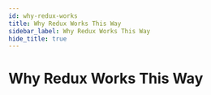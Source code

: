 ```yaml
---
id: why-redux-works
title: Why Redux Works This Way
sidebar_label: Why Redux Works This Way
hide_title: true
---
```


# Why Redux Works This Way
